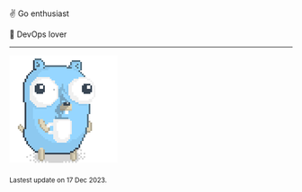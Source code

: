 :v: Go enthusiast

:muscle: DevOps lover

---

![Image alt text](/images/gopher_with_coffee.gif)


<sub>Lastest update on 17 Dec 2023.</sub>
